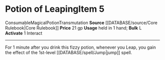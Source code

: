 ﻿---
actions: '[one-action]'
bulk: L
id: '190'
item_category: Consumables
item_subcategory: Potions
level: '5'
name: Potion of Leaping
price: 21 gp
rarity: Common
school: Transmutation
source: '[[DATABASE/source/Core Rulebook|Core Rulebook]]'
subcategory: consumable/potion
trait:
- '[[DATABASE/trait/Consumable|Consumable]]'
- '[[DATABASE/trait/Magical|Magical]]'
- '[[DATABASE/trait/Potion|Potion]]'
- '[[DATABASE/trait/Transmutation|Transmutation]]'
type: Item
usage: held in 1 hand

---
# Potion of Leaping<span class="item-type">Item 5</span>

<span class="item-trait">Consumable</span><span class="item-trait">Magical</span><span class="item-trait">Potion</span><span class="item-trait">Transmutation</span>
**Source** [[DATABASE/source/Core Rulebook|Core Rulebook]] 
**Price** 21 gp
**Usage** held in 1 hand; **Bulk** L
**Activate** <span class="action-icon">1</span> Interact

---
For 1 minute after you drink this fizzy potion, whenever you Leap, you gain the effect of the 1st-level [[DATABASE/spell/Jump|jump]] spell.